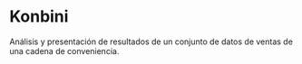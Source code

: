 # Konbini
Análisis y presentación de resultados de un conjunto de datos de ventas de una cadena de conveniencia.
